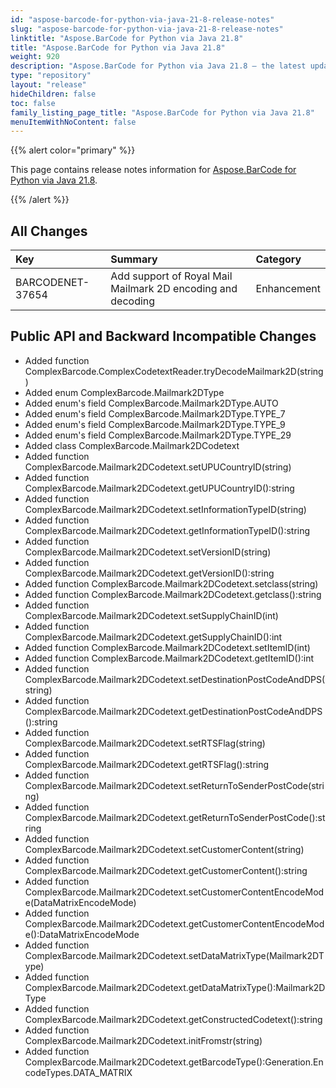 ```yaml
---
id: "aspose-barcode-for-python-via-java-21-8-release-notes"
slug: "aspose-barcode-for-python-via-java-21-8-release-notes"
linktitle: "Aspose.BarCode for Python via Java 21.8"
title: "Aspose.BarCode for Python via Java 21.8"
weight: 920
description: "Aspose.BarCode for Python via Java 21.8 – the latest updates and fixes."
type: "repository"
layout: "release"
hideChildren: false
toc: false
family_listing_page_title: "Aspose.BarCode for Python via Java 21.8"
menuItemWithNoContent: false
---
```


{{% alert color="primary" %}} 

This page contains release notes information for [Aspose.BarCode for Python via Java 21.8](https://releases.aspose.com/barcode/python-java/new-releases/aspose.barcode-for-python-via-java-21.8/).

{{% /alert %}} 
## **All Changes**

|**Key**|**Summary**|**Category**|
| :- | :- | :- |
|BARCODENET-37654|Add support of Royal Mail Mailmark 2D encoding and decoding|Enhancement|

## **Public API and Backward Incompatible Changes**

- Added function  ComplexBarcode.ComplexCodetextReader.tryDecodeMailmark2D(string)
- Added enum ComplexBarcode.Mailmark2DType
- Added enum's field ComplexBarcode.Mailmark2DType.AUTO
- Added enum's field ComplexBarcode.Mailmark2DType.TYPE_7
- Added enum's field ComplexBarcode.Mailmark2DType.TYPE_9
- Added enum's field ComplexBarcode.Mailmark2DType.TYPE_29
- Added class ComplexBarcode.Mailmark2DCodetext
- Added function ComplexBarcode.Mailmark2DCodetext.setUPUCountryID(string)
- Added function ComplexBarcode.Mailmark2DCodetext.getUPUCountryID():string
- Added function ComplexBarcode.Mailmark2DCodetext.setInformationTypeID(string)
- Added function ComplexBarcode.Mailmark2DCodetext.getInformationTypeID():string
- Added function ComplexBarcode.Mailmark2DCodetext.setVersionID(string)
- Added function ComplexBarcode.Mailmark2DCodetext.getVersionID():string
- Added function ComplexBarcode.Mailmark2DCodetext.setclass(string)
- Added function ComplexBarcode.Mailmark2DCodetext.getclass():string
- Added function ComplexBarcode.Mailmark2DCodetext.setSupplyChainID(int)
- Added function ComplexBarcode.Mailmark2DCodetext.getSupplyChainID():int
- Added function ComplexBarcode.Mailmark2DCodetext.setItemID(int)
- Added function ComplexBarcode.Mailmark2DCodetext.getItemID():int
- Added function ComplexBarcode.Mailmark2DCodetext.setDestinationPostCodeAndDPS(string)
- Added function ComplexBarcode.Mailmark2DCodetext.getDestinationPostCodeAndDPS():string
- Added function ComplexBarcode.Mailmark2DCodetext.setRTSFlag(string)
- Added function ComplexBarcode.Mailmark2DCodetext.getRTSFlag():string
- Added function ComplexBarcode.Mailmark2DCodetext.setReturnToSenderPostCode(string)
- Added function ComplexBarcode.Mailmark2DCodetext.getReturnToSenderPostCode():string
- Added function ComplexBarcode.Mailmark2DCodetext.setCustomerContent(string)
- Added function ComplexBarcode.Mailmark2DCodetext.getCustomerContent():string
- Added function ComplexBarcode.Mailmark2DCodetext.setCustomerContentEncodeMode(DataMatrixEncodeMode)
- Added function ComplexBarcode.Mailmark2DCodetext.getCustomerContentEncodeMode():DataMatrixEncodeMode
- Added function ComplexBarcode.Mailmark2DCodetext.setDataMatrixType(Mailmark2DType)
- Added function ComplexBarcode.Mailmark2DCodetext.getDataMatrixType():Mailmark2DType
- Added function ComplexBarcode.Mailmark2DCodetext.getConstructedCodetext():string
- Added function ComplexBarcode.Mailmark2DCodetext.initFromstr(string)
- Added function ComplexBarcode.Mailmark2DCodetext.getBarcodeType():Generation.EncodeTypes.DATA_MATRIX

